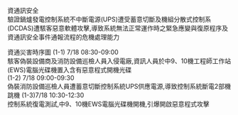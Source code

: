 資通訊安全  
驗證鍋爐發電控制系統不中斷電源(UPS)遭受蓄意切斷及機組分散式控制系(DCDAS)遭駭客惡意軟體攻擊,導致系統無法正常運作時之緊急應變與復原程序及資通訊安全事件通報流程的危機處理能力

資通災害時序圖
(1-1) 7/18 08:30-09:00  
駭客偽裝設備商及消防設備巡檢人員入侵電廠,資訊人員於中9、10機工程師工作站(EWS)電腦光碟機置入含有惡意程式開機光碟  
(1-2) 7/18 09:00-09:30  
偽裝消防設備巡檢人員遭蓄意切斷控制系統UPS供應電源,導致控制系統斷電2部機跳機
(1-3)7/18 10:30-12:30  
控制系統復電測試,中9、10機EWS電腦光碟機開機,引爆開啟惡意程式攻擊